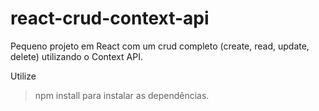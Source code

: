 # react-crud-context-api
Pequeno projeto em React com um crud completo (create, read, update, delete) utilizando o Context API.

Utilize 
> npm install
para instalar as dependências.
